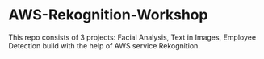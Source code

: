 # AWS-Rekognition-Workshop
This repo consists of 3 projects: Facial Analysis, Text in Images, Employee Detection build with the help of AWS service Rekognition.
